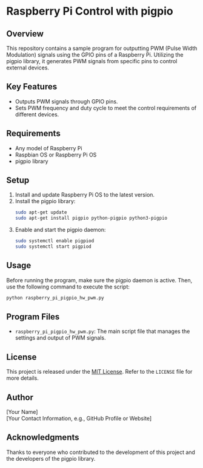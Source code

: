 
# Raspberry Pi Control with pigpio

## Overview
This repository contains a sample program for outputting PWM (Pulse Width Modulation) signals using the GPIO pins of a Raspberry Pi. Utilizing the pigpio library, it generates PWM signals from specific pins to control external devices.

## Key Features
- Outputs PWM signals through GPIO pins.
- Sets PWM frequency and duty cycle to meet the control requirements of different devices.

## Requirements
- Any model of Raspberry Pi
- Raspbian OS or Raspberry Pi OS
- pigpio library

## Setup
1. Install and update Raspberry Pi OS to the latest version.
2. Install the pigpio library:
    ```bash
    sudo apt-get update
    sudo apt-get install pigpio python-pigpio python3-pigpio
    ```
3. Enable and start the pigpio daemon:
    ```bash
    sudo systemctl enable pigpiod
    sudo systemctl start pigpiod
    ```

## Usage
Before running the program, make sure the pigpio daemon is active. Then, use the following command to execute the script:

```bash
python raspberry_pi_pigpio_hw_pwm.py
```

## Program Files
- `raspberry_pi_pigpio_hw_pwm.py`: The main script file that manages the settings and output of PWM signals.

## License
This project is released under the [MIT License](LICENSE). Refer to the `LICENSE` file for more details.

## Author
[Your Name]  
[Your Contact Information, e.g., GitHub Profile or Website]

## Acknowledgments
Thanks to everyone who contributed to the development of this project and the developers of the pigpio library.
